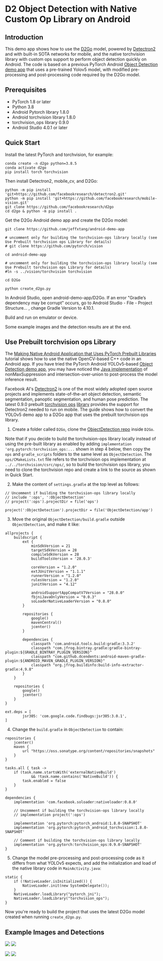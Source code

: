 # D2 Object Detection with Native Custom Op Library on Android

## Introduction

This demo app shows how to use the [D2Go](https://github.com/facebookresearch/d2go) model, powered by [Detectron2](https://github.com/facebookresearch/detectron2) and with built-in SOTA networks for mobile, and the native torchvision library with custom ops support to perform object detection quickly on Android. The code is based on a previous PyTorch Android [Object Detection demo app](https://github.com/pytorch/android-demo-app/tree/master/ObjectDetection) that uses a pre-trained Yolov5 model, with modified pre-processing and post-processing code required by the D2Go model.

## Prerequisites

* PyTorch 1.8 or later
* Python 3.8
* Android Pytorch library 1.8.0
* Android torchvision library 1.8.0
* torchvision_ops library 0.9.0
* Android Studio 4.0.1 or later

## Quick Start

Install the latest PyTorch and torchvision, for example:
```
conda create -n d2go python=3.8.5
conda activate d2go
pip install torch torchvision
```

Then install Detectron2, mobile_cv, and D2Go:
```
python -m pip install 'git+https://github.com/facebookresearch/detectron2.git'
python -m pip install 'git+https://github.com/facebookresearch/mobile-vision.git'
git clone https://github.com/facebookresearch/d2go
cd d2go & python -m pip install .

```

Get the D2Go Android demo app and create the D2Go model:
```
git clone https://github.com/jeffxtang/android-demo-app

# uncomment only for building the torchvision-ops library locally (see Use Prebuilt torchvision ops Library for details)
# git clone https://github.com/pytorch/vision

cd android-demo-app

# uncomment only for building the torchvision-ops library locally (see Use Prebuilt torchvision ops Library for details)
#ln -s ../vision/torchvision torchvision

cd D2Go

python create_d2go.py
```

In Android Studio, open android-demo-app/D2Go. If an error "Gradle’s dependency may be corrupt" occurs, go to Android Studio - File - Project Structure... , change Gradle Version to 4.10.1.

Build and run on emulator or device.

Some example images and the detection results are at the end.

## Use Prebuilt torchvision ops Library

The [Making Native Android Application that Uses PyTorch Prebuilt Libraries](https://pytorch.org/tutorials/recipes/android_native_app_with_custom_op.html) tutorial shows how to use the native OpenCV-based C++ code in an Android app. If you have tried the PyTorch Android YOLOv5-based [Object Detection demo app](https://github.com/pytorch/android-demo-app/tree/master/ObjectDetection), you may have noticed the [Java implementation](https://github.com/pytorch/android-demo-app/blob/master/ObjectDetection/app/src/main/java/org/pytorch/demo/objectdetection/PrePostProcessor.java#L45) of nonMaxSuppression and intersection-over-union to post-process the model inference result.

Facebook AI's [Detectron2](https://github.com/facebookresearch/detectron2) is one of the most widely adopted open source projects and implements state-of-the-art object detection, semantic segmentation, panoptic segmentation, and human pose prediction. The latest 0.9.0 prebuilt [torchvision ops](https://pytorch.org/docs/stable/torchvision/ops.html) [library](https://oss.sonatype.org/#nexus-search;quick~torchvision_ops) provides the support for Detectron2 needed to run on mobile. The guide shows how to convert the YOLOv5 demo app to a D2Go app that uses the prebuilt torchvision ops library.

1. Create a folder called `D2Go`, clone the [ObjectDetection repo](https://github.com/pytorch/android-demo-app/tree/master/ObjectDetection) inside `D2Go`.

Note that if you decide to build the torchvision-ops library locally instead of using the pre-built library as enabled by adding `implementation 'org.pytorch:torchvision_ops:...` shown in step 4 below, then copy the `ops` and `gradle_scripts` folders to the same level as `ObjectDetection`. The `ops/CMakeLists.txt` file refers to the torchvision ops implementation at `../../torchvision/csrc/ops/`, so to build the torchvision ops library, you need to clone the torchvision repo and create a link to the source as shown in Quick Start.

2. Make the content of `settings.gradle` at the top level as follows:
```
// Uncomment if building the torchvision-ops library locally
// include ':ops', ':ObjectDetection'
// project(':ops').projectDir = file('ops')

project(':ObjectDetection').projectDir = file('ObjectDetection/app')
```

3. Move the original `ObjectDetection/build.gradle` outside `ObjectDetection`, and make it like:
```
allprojects {
    buildscript {
        ext {
            minSdkVersion = 21
            targetSdkVersion = 28
            compileSdkVersion = 28
            buildToolsVersion = '28.0.3'

            coreVersion = "1.2.0"
            extJUnitVersion = "1.1.1"
            runnerVersion = "1.2.0"
            rulesVersion = "1.2.0"
            junitVersion = "4.12"

            androidSupportAppCompatV7Version = "28.0.0"
            fbjniJavaOnlyVersion = "0.0.3"
            soLoaderNativeLoaderVersion = "0.8.0"
        }

        repositories {
            google()
            mavenCentral()
            jcenter()
        }

        dependencies {
            classpath 'com.android.tools.build:gradle:3.3.2'
            classpath "com.jfrog.bintray.gradle:gradle-bintray-plugin:${GRADLE_BINTRAY_PLUGIN_VERSION}"
            classpath "com.github.dcendents:android-maven-gradle-plugin:${ANDROID_MAVEN_GRADLE_PLUGIN_VERSION}"
            classpath "org.jfrog.buildinfo:build-info-extractor-gradle:4.9.8"
        }
    }

    repositories {
        google()
        jcenter()
    }
}

ext.deps = [
        jsr305: 'com.google.code.findbugs:jsr305:3.0.1',
]
```

4. Change the `build.gradle` in `ObjectDetection` to contain:
```
repositories {
    jcenter()
    maven {
        url "https://oss.sonatype.org/content/repositories/snapshots"
    }
}

tasks.all { task ->
    if (task.name.startsWith('externalNativeBuild')
            && !task.name.contains('NativeBuild')) {
        task.enabled = false
    }
}

dependencies {
    implementation 'com.facebook.soloader:nativeloader:0.8.0'

    // Uncomment if building the torchvision-ops library locally
    // implementation project(':ops')

    implementation 'org.pytorch:pytorch_android:1.8.0-SNAPSHOT'
    implementation 'org.pytorch:pytorch_android_torchvision:1.8.0-SNAPSHOT'

    // Comment if building the torchvision-ops library locally
    implementation 'org.pytorch:torchvision_ops:0.9.0-SNAPSHOT'
}
```

5. Change the model pre-processing and post-processing code as it differs from what YOLOv5 expects, and add the initialization and load of the native library code in `MainActivity.java`:
```
static {
    if (!NativeLoader.isInitialized()) {
        NativeLoader.init(new SystemDelegate());
    }
    NativeLoader.loadLibrary("pytorch_jni");
    NativeLoader.loadLibrary("torchvision_ops");
}
```

Now you're ready to build the project that uses the latest D2Go model created when running `create_d2go.py`.

## Example Images and Detections

![](screenshot1.png)
![](screenshot2.png)

![](screenshot3.png)
![](screenshot4.png)
